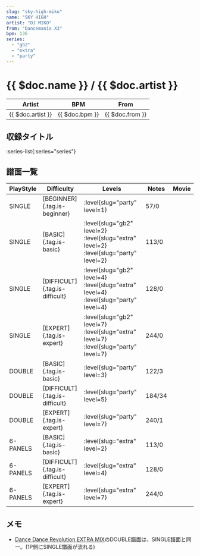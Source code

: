 ```yaml
---
slug: "sky-high-miko"
name: "SKY HIGH"
artist: "DJ MIKO"
from: "Dancemania X3"
bpm: 136
series:
  - "gb2"
  - "extra"
  - "party"
---
```


# {{ $doc.name }} / {{ $doc.artist }}

|Artist|BPM|From|
|------|---|----|
|{{ $doc.artist }}|{{ $doc.bpm }}|{{ $doc.from }}|

## 収録タイトル

:series-list{:series="series"}

## 譜面一覧

|PlayStyle|Difficulty|Levels|Notes|Movie|
|---------|----------|------|-----|-----|
|SINGLE|[BEGINNER]{.tag.is-beginner}|<div class="field is-grouped is-grouped-multiline"> :level{slug="party" level=1}</div>|57/0||
|SINGLE|[BASIC]{.tag.is-basic}|<div class="field is-grouped is-grouped-multiline"> :level{slug="gb2" level=2} :level{slug="extra" level=2} :level{slug="party" level=2}</div>|113/0||
|SINGLE|[DIFFICULT]{.tag.is-difficult}|<div class="field is-grouped is-grouped-multiline"> :level{slug="gb2" level=4} :level{slug="extra" level=4} :level{slug="party" level=4}</div>|128/0||
|SINGLE|[EXPERT]{.tag.is-expert}|<div class="field is-grouped is-grouped-multiline"> :level{slug="gb2" level=7} :level{slug="extra" level=7} :level{slug="party" level=7}</div>|244/0||
|DOUBLE|[BASIC]{.tag.is-basic}|<div class="field is-grouped is-grouped-multiline"> :level{slug="party" level=3}</div>|122/3||
|DOUBLE|[DIFFICULT]{.tag.is-difficult}|<div class="field is-grouped is-grouped-multiline"> :level{slug="party" level=5}</div>|184/34||
|DOUBLE|[EXPERT]{.tag.is-expert}|<div class="field is-grouped is-grouped-multiline"> :level{slug="party" level=7}</div>|240/1||
|6-PANELS|[BASIC]{.tag.is-basic}|<div class="field is-grouped is-grouped-multiline"> :level{slug="extra" level=2}</div>|113/0||
|6-PANELS|[DIFFICULT]{.tag.is-difficult}|<div class="field is-grouped is-grouped-multiline"> :level{slug="extra" level=4}</div>|128/0||
|6-PANELS|[EXPERT]{.tag.is-expert}|<div class="field is-grouped is-grouped-multiline"> :level{slug="extra" level=7}</div>|244/0||

## メモ

- [Dance Dance Revolution EXTRA MIX](/series/extra)のDOUBLE譜面は、SINGLE譜面と同一。(1P側にSINGLE譜面が流れる)
